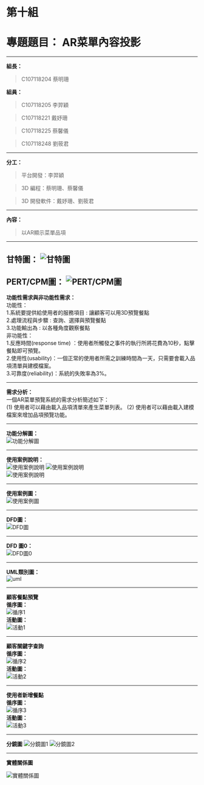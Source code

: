 # 第十組

# 專題題目： AR菜單內容投影
---
 **組長：**
> C107118204 蔡明珊 

 **組員：**
> C107118205 李羿穎

> C107118221 戴妤珊

> C107118225 蔡馨儀

> C107118248 劉筱君
---
**分工：**
> 平台開發：李羿穎

> 3D 編程：蔡明珊、蔡馨儀

> 3D 開發軟件：戴妤珊、劉筱君
---
**內容：**
> 以AR顯示菜單品項
---
**甘特圖：**
![](甘特圖.jpg "甘特圖")
---
**PERT/CPM圖：**
![](pert.jpg "PERT/CPM圖")
---  
**功能性需求與非功能性需求：**   
功能性：  
1.系統要提供給使用者的服務項目 : 讓顧客可以用3D預覽餐點   
2.處理流程與步驟 : 查詢、選擇與預覽餐點    
3.功能輸出為 : 以各種角度觀察餐點   
非功能性：   
1.反應時間(response time) ：使用者所觸發之事件的執行所將花費為10秒，點擊餐點即可預覽。   
2.使用性(usability)：一個正常的使用者所需之訓練時間為一天，只需要會載入品項清單與建模檔案。  
3.可靠度(reliability)：系統的失敗率為3%。   

---   
**需求分析：**     
一個AR菜單預覽系統的需求分析簡述如下：  
(1) 使用者可以藉由載入品項清單來產生菜單列表。 
(2) 使用者可以藉由載入建模檔案來增加品項預覽功能。 

--- 
**功能分解圖：**    
![](功能分解圖.jpg "功能分解圖")  

---   
**使用案例說明：**   
![](使用案例說明.jpg "使用案例說明") 
![](使用案例說明2.jpg "使用案例說明")  
![](使用案例說明3.jpg "使用案例說明") 


--- 
**使用案例圖：**    
![](使用案例圖.jpg "使用案例圖")    

--- 
**DFD圖：**    
![](DFD.JPG "DFD圖")

--- 
**DFD 圖0：**    
![](DFD圖0.JPG "DFD圖0")

--- 

**UML類別圖：**   
![](uml.jpg "uml") 

--- 

**顧客餐點預覽**   
**循序圖：**   
![](循序1.jpg "循序1")   
**活動圖：**   
![](活動1.jpg "活動1")  

--- 

**顧客關鍵字查詢**    
**循序圖：**    
![](循序2.jpg "循序2")   
**活動圖：**  
![](活動2.jpg "活動2")  

--- 

**使用者新增餐點**    
**循序圖：**   
![](循序3.jpg "循序3")   
**活動圖：**   
![](活動3.jpg "活動3") 


---  

**分鏡圖**
![](分鏡圖1.jpg "分鏡圖1") 
![](分鏡圖2.jpg "分鏡圖2") 

---
  
**實體關係圖**

![](實體關係圖.jpg "實體關係圖")  

